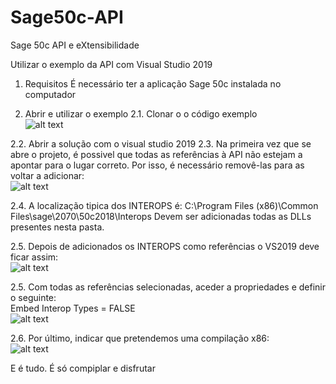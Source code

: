# Sage50c-API
Sage 50c API e eXtensibilidade

Utilizar o exemplo da API com Visual Studio 2019

1. Requisitos
É necessário ter a aplicação Sage 50c instalada no computador

2. Abrir e utilizar o exemplo
2.1. Clonar o o código exemplo <br/>
![alt text](https://github.com/sage-portugal/50c-API/blob/master/doc/images/clone.png)

2.2. Abrir a solução com o visual studio 2019
2.3. Na primeira vez que se abre o projeto, é possivel que todas as referências à API não estejam a apontar para o lugar correto.
Por isso, é necessário removê-las para as voltar a adicionar:<br/>
![alt text](https://github.com/sage-portugal/50c-API/blob/master/doc/images/refsRemove.png)

2.4. A localização tipica dos INTEROPS é:
C:\Program Files (x86)\Common Files\sage\2070\50c2018\Interops
Devem ser adicionadas todas as DLLs presentes nesta pasta.

2.5. Depois de adicionados os INTEROPS como referências o VS2019 deve ficar assim:<br/>
![alt text](https://github.com/sage-portugal/50c-API/blob/master/doc/images/images/refs.png)

2.5. Com todas as referências selecionadas, aceder a propriedades e definir o seguinte:<br/>
Embed Interop Types = FALSE<br/>
![alt text](https://github.com/sage-portugal/50c-API/blob/master/doc/images/embedInterops.png)

2.6. Por último, indicar que pretendemos uma compilação x86:<br/>
![alt text](https://github.com/sage-portugal/50c-API/blob/master/doc/images/x86.png)

E é tudo. É só compiplar e disfrutar
